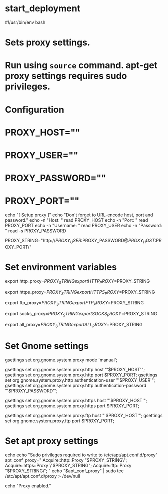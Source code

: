 # start_deployment


#!/usr/bin/env bash
# Sets proxy settings.
# Run using `source` command. apt-get proxy settings requires sudo privileges.

# Configuration

# PROXY_HOST=""
# PROXY_USER=""
# PROXY_PASSWORD=""
# PROXY_PORT=""

echo "[ Setup proxy ]"
echo "Don't forget to URL-encode host, port and password."
echo -n "Host: "
read PROXY_HOST
echo -n "Port: "
read PROXY_PORT
echo -n "Username: "
read PROXY_USER
echo -n "Password: "
read -s PROXY_PASSWORD

PROXY_STRING="http://$PROXY_USER:$PROXY_PASSWORD@$PROXY_HOST:$PROXY_PORT/"

# Set environment variables

export http_proxy=$PROXY_STRING
export HTTP_PROXY=$PROXY_STRING

export https_proxy=$PROXY_STRING
export HTTPS_PROXY=$PROXY_STRING

export ftp_proxy=$PROXY_STRING
export FTP_PROXY=$PROXY_STRING

export socks_proxy=$PROXY_STRING
export SOCKS_PROXY=$PROXY_STRING

export all_proxy=$PROXY_STRING
export ALL_PROXY=$PROXY_STRING

# Set Gnome settings

gsettings set org.gnome.system.proxy mode 'manual';

gsettings set org.gnome.system.proxy.http host "'$PROXY_HOST'";
gsettings set org.gnome.system.proxy.http port $PROXY_PORT;
gsettings set org.gnome.system.proxy.http authentication-user "'$PROXY_USER'";
gsettings set org.gnome.system.proxy.http authentication-password "'$PROXY_PASSWORD'";

gsettings set org.gnome.system.proxy.https host "'$PROXY_HOST'";
gsettings set org.gnome.system.proxy.https port $PROXY_PORT;

gsettings set org.gnome.system.proxy.ftp host "'$PROXY_HOST'";
gsettings set org.gnome.system.proxy.ftp port $PROXY_PORT;

# Set apt proxy settings

echo
echo "Sudo privileges required to write to /etc/apt/apt.conf.d/proxy"
apt_conf_proxy="
Acquire::http::Proxy \"$PROXY_STRING\";
Acquire::https::Proxy \"$PROXY_STRING\";
Acquire::ftp::Proxy \"$PROXY_STRING\";
"
echo "$apt_conf_proxy" | sudo tee /etc/apt/apt.conf.d/proxy > /dev/null

echo "Proxy enabled."
